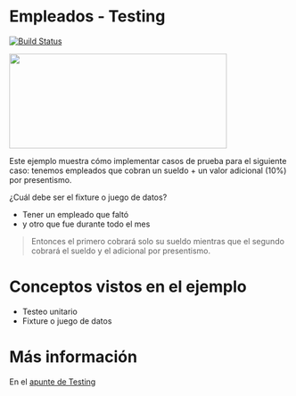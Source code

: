 # Empleados - Testing
 
[![Build Status](https://github.com/wollok/testingEmpleados/actions/workflows/ci.yml/badge.svg)](https://github.com/wollok/testingEmpleados/actions/workflows/ci.yml)


<img src="img/employees.png" height="170" width="390">

Este ejemplo muestra cómo implementar casos de prueba para el siguiente caso:
tenemos empleados que cobran un sueldo + un valor adicional (10%) por presentismo.

¿Cuál debe ser el fixture o juego de datos?

* Tener un empleado que faltó
* y otro que fue durante todo el mes

> Entonces el primero cobrará solo su sueldo mientras que el segundo cobrará el sueldo y el adicional por presentismo.

# Conceptos vistos en el ejemplo

* Testeo unitario
* Fixture o juego de datos

# Más información

En el [apunte de Testing](https://docs.google.com/document/d/1caDE_mlP1QMfzyVpyvh-tKshjAeYLXBkXDYrTX5zFUI/edit#)


